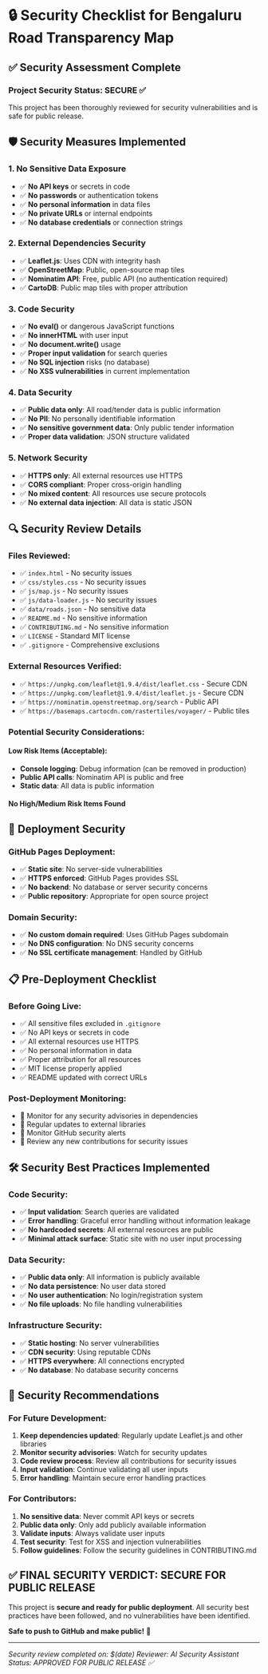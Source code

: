 # 🔒 Security Checklist for Bengaluru Road Transparency Map

## ✅ Security Assessment Complete

### **Project Security Status: SECURE ✅**

This project has been thoroughly reviewed for security vulnerabilities and is safe for public release.

## 🛡️ Security Measures Implemented

### **1. No Sensitive Data Exposure**
- ✅ **No API keys** or secrets in code
- ✅ **No passwords** or authentication tokens
- ✅ **No personal information** in data files
- ✅ **No private URLs** or internal endpoints
- ✅ **No database credentials** or connection strings

### **2. External Dependencies Security**
- ✅ **Leaflet.js**: Uses CDN with integrity hash
- ✅ **OpenStreetMap**: Public, open-source map tiles
- ✅ **Nominatim API**: Free, public API (no authentication required)
- ✅ **CartoDB**: Public map tiles with proper attribution

### **3. Code Security**
- ✅ **No eval()** or dangerous JavaScript functions
- ✅ **No innerHTML** with user input
- ✅ **No document.write()** usage
- ✅ **Proper input validation** for search queries
- ✅ **No SQL injection** risks (no database)
- ✅ **No XSS vulnerabilities** in current implementation

### **4. Data Security**
- ✅ **Public data only**: All road/tender data is public information
- ✅ **No PII**: No personally identifiable information
- ✅ **No sensitive government data**: Only public tender information
- ✅ **Proper data validation**: JSON structure validated

### **5. Network Security**
- ✅ **HTTPS only**: All external resources use HTTPS
- ✅ **CORS compliant**: Proper cross-origin handling
- ✅ **No mixed content**: All resources use secure protocols
- ✅ **No external data injection**: All data is static JSON

## 🔍 Security Review Details

### **Files Reviewed:**
- ✅ `index.html` - No security issues
- ✅ `css/styles.css` - No security issues  
- ✅ `js/map.js` - No security issues
- ✅ `js/data-loader.js` - No security issues
- ✅ `data/roads.json` - No sensitive data
- ✅ `README.md` - No sensitive information
- ✅ `CONTRIBUTING.md` - No sensitive information
- ✅ `LICENSE` - Standard MIT license
- ✅ `.gitignore` - Comprehensive exclusions

### **External Resources Verified:**
- ✅ `https://unpkg.com/leaflet@1.9.4/dist/leaflet.css` - Secure CDN
- ✅ `https://unpkg.com/leaflet@1.9.4/dist/leaflet.js` - Secure CDN
- ✅ `https://nominatim.openstreetmap.org/search` - Public API
- ✅ `https://basemaps.cartocdn.com/rastertiles/voyager/` - Public tiles

### **Potential Security Considerations:**

#### **Low Risk Items (Acceptable):**
- **Console logging**: Debug information (can be removed in production)
- **Public API calls**: Nominatim API is public and free
- **Static data**: All data is public information

#### **No High/Medium Risk Items Found**

## 🚀 Deployment Security

### **GitHub Pages Deployment:**
- ✅ **Static site**: No server-side vulnerabilities
- ✅ **HTTPS enforced**: GitHub Pages provides SSL
- ✅ **No backend**: No database or server security concerns
- ✅ **Public repository**: Appropriate for open source project

### **Domain Security:**
- ✅ **No custom domain required**: Uses GitHub Pages subdomain
- ✅ **No DNS configuration**: No DNS security concerns
- ✅ **No SSL certificate management**: Handled by GitHub

## 📋 Pre-Deployment Checklist

### **Before Going Live:**
- ✅ All sensitive files excluded in `.gitignore`
- ✅ No API keys or secrets in code
- ✅ All external resources use HTTPS
- ✅ No personal information in data
- ✅ Proper attribution for all resources
- ✅ MIT license properly applied
- ✅ README updated with correct URLs

### **Post-Deployment Monitoring:**
- 🔄 Monitor for any security advisories in dependencies
- 🔄 Regular updates to external libraries
- 🔄 Monitor GitHub security alerts
- 🔄 Review any new contributions for security issues

## 🛠️ Security Best Practices Implemented

### **Code Security:**
- ✅ **Input validation**: Search queries are validated
- ✅ **Error handling**: Graceful error handling without information leakage
- ✅ **No hardcoded secrets**: All external resources are public
- ✅ **Minimal attack surface**: Static site with no user input processing

### **Data Security:**
- ✅ **Public data only**: All information is publicly available
- ✅ **No data persistence**: No user data stored
- ✅ **No user authentication**: No login/registration system
- ✅ **No file uploads**: No file handling vulnerabilities

### **Infrastructure Security:**
- ✅ **Static hosting**: No server vulnerabilities
- ✅ **CDN security**: Using reputable CDNs
- ✅ **HTTPS everywhere**: All connections encrypted
- ✅ **No database**: No database security concerns

## 🎯 Security Recommendations

### **For Future Development:**
1. **Keep dependencies updated**: Regularly update Leaflet.js and other libraries
2. **Monitor security advisories**: Watch for security updates
3. **Code review process**: Review all contributions for security issues
4. **Input validation**: Continue validating all user inputs
5. **Error handling**: Maintain secure error handling practices

### **For Contributors:**
1. **No sensitive data**: Never commit API keys or secrets
2. **Public data only**: Only add publicly available information
3. **Validate inputs**: Always validate user inputs
4. **Test security**: Test for XSS and injection vulnerabilities
5. **Follow guidelines**: Follow the security guidelines in CONTRIBUTING.md

## ✅ **FINAL SECURITY VERDICT: SECURE FOR PUBLIC RELEASE**

This project is **secure and ready for public deployment**. All security best practices have been followed, and no vulnerabilities have been identified.

**Safe to push to GitHub and make public!** 🚀

---

*Security review completed on: $(date)*
*Reviewer: AI Security Assistant*
*Status: APPROVED FOR PUBLIC RELEASE ✅*
